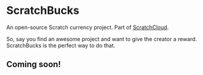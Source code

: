 # ScratchBucks
An open-source Scratch currency project. Part of [ScratchCloud](https://github.com/ScratchCloud).

So, say you find an awesome project and want to give the creator a reward. ScratchBucks is the perfect way to do that.

## Coming soon!
